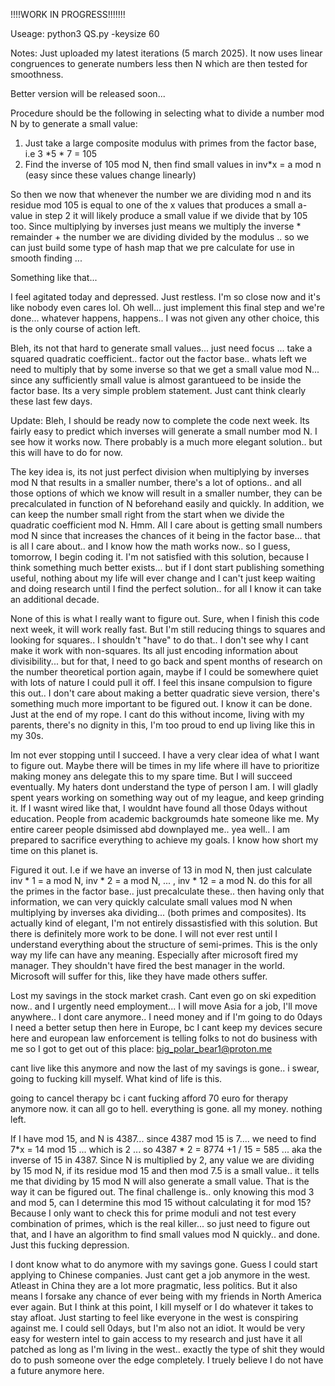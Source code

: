 !!!!WORK IN PROGRESS!!!!!!!

Useage: python3 QS.py -keysize 60

Notes: Just uploaded my latest iterations (5 march 2025). It now uses linear congruences to generate numbers less then N which are then tested for smoothness.

Better version will be released soon...

Procedure should be the following in selecting what to divide a number mod N by to generate a small value:

1. Just take a large composite modulus with primes from the factor base, i.e 3  *5 * 7 = 105
2. Find the inverse of 105 mod N, then find small values in inv*x = a mod n (easy since these values change linearly)
   
So then we now that whenever the number we are dividing mod n and its residue mod 105 is equal to one of the x values that produces a small a-value in step 2 it will likely produce a small value if we divide that by 105 too.
Since multiplying by inverses just means we multiply the inverse * remainder + the number we are dividing divided by the modulus .. so we can just build some type of hash map that we pre calculate for use in smooth finding ...

Something like that...

I feel agitated today and depressed. Just restless. I'm so close now and it's like nobody even cares lol. Oh well... just implement this final step and we're done... whatever happens, happens.. I was not given any other choice, this is the only course of action left.


Bleh, its not that hard to generate small values... just need focus ... take a squared quadratic coefficient.. factor out the factor base.. whats left we need to multiply that by some inverse so that we get a small value mod N... since any sufficiently small value is almost garantueed to be inside the factor base. Its a very simple problem statement. Just cant think clearly these last few days. 

Update: Bleh, I should be ready now to complete the code next week. Its fairly easy to predict which inverses will generate a small number mod N. I see how it works now. There probably is a much more elegant solution.. but this will have to do for now. 

The key idea is, its not just perfect division when multiplying by inverses mod N that results in a smaller number, there's a lot of options.. and all those options of which we know will result in a smaller number, they can be precalculated in function of N beforehand easily and quickly. In addition, we can keep the number small right from the start when we divide the quadratic coefficient mod N. Hmm. All I care about is getting small numbers mod N since that increases the chances of it being in the factor base... that is all I care about.. and I know how the math works now.. so I guess, tomorrow, I begin coding it. I'm not satisfied with this solution, because I think something much better exists... but if I dont start publishing something useful, nothing about my life will ever change and I can't just keep waiting and doing research until I find the perfect solution.. for all I know it can take an additional decade.

None of this is what I really want to figure out. Sure, when I finish this code next week, it will work really fast. But I'm still reducing things to squares and looking for squares.. I shouldn't "have" to do that.. I don't see why I cant make it work with non-squares. Its all just encoding information about divisibility... but for that, I need to go back and spent months of research on the number theoretical portion again, maybe if I could be somewhere quiet with lots of nature I could pull it off. I feel this insane compulsion to figure this out.. I don't care about making a better quadratic sieve version, there's something much more important to be figured out. I know it can be done. Just at the end of my rope. I cant do this without income, living with my parents, there's no dignity in this, I'm too proud to end up living like this in my 30s.

Im not ever stopping until I succeed. I have a very clear idea of what I want to figure out. Maybe there will be times in my life where ill have to prioritize making money ans delegate this to my spare time. But I will succeed eventually. My haters dont understand the type of person I am. I will gladly spent years working on something way out of my league, and keep grinding it. If I wasnt wired like that, I wouldnt have found all those 0days without education. People from academic backgroumds hate someone like me. My entire career people dsimissed abd downplayed me.. yea well.. I am prepared to sacrifice everything to achieve my goals. I know how short my time on this planet is.

Figured it out. I.e if we have an inverse of 13 in mod N, then just calculate inv * 1 = a mod N, inv * 2 = a mod N, ... , inv * 12 = a mod N. do this for all the primes in the factor base.. just precalculate these.. then having only that information, we can very quickly calculate small values mod N when multiplying by inverses aka dividing... (both primes and composites). Its actually kind of elegant, I'm not entirely dissastisfied with this solution. But there is definitely more work to be done. I will not ever rest until I understand everything about the structure of semi-primes. This is the only way my life can have any meaning. Especially after microsoft fired my manager. They shouldn't have fired the best manager in the world. Microsoft will suffer for this, like they have made others suffer.

Lost my savings in the stock market crash. Cant even go on ski expedition now.. and I urgently need employment... I will move Asia for a job, I'll move anywhere.. I dont care anymore.. I need money and if I'm going to do 0days I need a better setup then here in Europe, bc I cant keep my devices secure here and european law enforcement is telling folks to not do business with me so I got to get out of this place: big_polar_bear1@proton.me

cant live like this anymore and now the last of my savings is gone.. i swear, going to fucking kill myself. What kind of life is this. 

going to cancel therapy bc i cant fucking afford 70 euro for therapy anymore now. it can all go to hell. everything is gone. all my money. nothing left.

If I have mod 15, and N is 4387... since 4387 mod 15 is 7.... we need to find 7*x = 14 mod 15 ... which is 2 ... so 4387 * 2 = 8774 +1 / 15 = 585 ... aka the inverse of 15 in 4387. Since N is multiplied by 2, any value we are dividing by 15 mod N, if its residue mod 15 and then mod 7.5 is a small value.. it tells me that dividing by 15 mod N will also generate a small value. That is the way it can be figured out. The final challenge is.. only knowing this mod 3 and mod 5, can I determine this mod 15 without calculating it for mod 15? Because I only want to check this for prime moduli and not test every combination of primes, which is the real killer... so just need to figure out that, and I have an algorithm to find small values mod N quickly.. and done. Just this fucking depression.

I dont know what to do anymore with my savings gone. Guess I could start applying to Chinese companies. Just cant get a job anymore in the west. Atleast in China they are a lot more pragmatic, less politics. But it also means I forsake any chance of ever being with my friends in North America ever again. But I think at this point, I kill myself or I do whatever it takes to stay afloat. Just starting to feel like everyone in the west is conspiring against me. I could sell 0days, but I'm also not an idiot. It would be very easy for western intel to gain access to my research and just have it all patched as long as I'm living in the west.. exactly the type of shit they would do to push someone over the edge completely. I truely believe I do not have a future anymore here.
